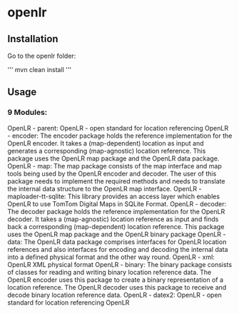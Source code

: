 # openlr

## Installation

Go to the openlr folder:

'''
mvn clean install
'''

## Usage

### 9 Modules:
OpenLR - parent: OpenLR - open standard for location referencing
OpenLR - encoder:	The encoder package holds the reference implementation for the OpenLR encoder. It takes a (map-dependent) location as input and generates a corresponding (map-agnostic) location reference. This package uses the OpenLR map package and the OpenLR data package.
OpenLR - map:	The map package consists of the map interface and map tools being used by the OpenLR encoder and decoder. The user of this package needs to implement the required methods and needs to translate the internal data structure to the OpenLR map interface.
OpenLR - maploader-tt-sqlite:	This library provides an access layer which enables OpenLR to use TomTom Digital Maps in SQLite Format.
OpenLR - decoder:	The decoder package holds the reference implementation for the OpenLR decoder. It takes a (map-agnostic) location reference as input and finds back a corresponding (map-dependent) location reference. This package uses the OpenLR map package and the OpenLR binary package
OpenLR - data:	The OpenLR data package comprises interfaces for OpenLR location references and also interfaces for encoding and decoding the internal data into a defined physical format and the other way round.
OpenLR - xml:	OpenLR XML physical format
OpenLR - binary:	The binary package consists of classes for reading and writing binary location reference data. The OpenLR encoder uses this package to create a binary representation of a location reference. The OpenLR decoder uses this package to receive and decode binary location reference data.
OpenLR - datex2:	OpenLR - open standard for location referencing
OpenLR
